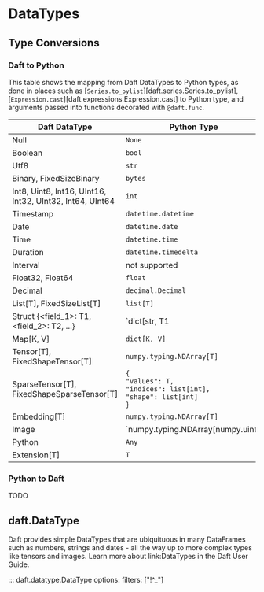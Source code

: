 # DataTypes

## Type Conversions

### Daft to Python

<!-- Note: the conversions here should match the behavior of the Rust `impl IntoPyObject for Literal`: `src/daft-core/src-lit/python.rs` -->

This table shows the mapping from Daft DataTypes to Python types, as done in places such as [`Series.to_pylist`][daft.series.Series.to_pylist], [`Expression.cast`][daft.expressions.Expression.cast] to Python type, and arguments passed into functions decorated with `@daft.func`.

| Daft DataType                                                        | Python Type                                                                         |
|----------------------------------------------------------------------|-------------------------------------------------------------------------------------|
| Null                                                                 | `None`                                                                              |
| Boolean                                                              | `bool`                                                                              |
| Utf8                                                                 | `str`                                                                               |
| Binary, FixedSizeBinary                                              | `bytes`                                                                             |
| Int8, Uint8, Int16, UInt16, Int32, UInt32, Int64, UInt64             | `int`                                                                               |
| Timestamp                                                            | `datetime.datetime`                                                                 |
| Date                                                                 | `datetime.date`                                                                     |
| Time                                                                 | `datetime.time`                                                                     |
| Duration                                                             | `datetime.timedelta`                                                                |
| Interval                                                             | not supported                                                                       |
| Float32, Float64                                                     | `float`                                                                             |
| Decimal                                                              | `decimal.Decimal`                                                                   |
| List[T], FixedSizeList[T]                                            | `list[T]`                                                                           |
| Struct \{<field_1\>: T1, <field_2\>: T2, ...\}                       | `dict[str, T1 | T2 | ...]`                                                          |
| Map[K, V]                                                            | `dict[K, V]`                                                                        |
| Tensor[T], FixedShapeTensor[T]                                       | `numpy.typing.NDArray[T]`                                                           |
| SparseTensor[T], FixedShapeSparseTensor[T]                           | `{`<br>`"values": T,`<br>`"indices": list[int],`<br>`"shape": list[int]`<br>`}`     |
| Embedding[T]                                                         | `numpy.typing.NDArray[T]`                                                           |
| Image                                                                | `numpy.typing.NDArray[numpy.uint8 | numpy.uint16 | numpy.float32]`                  |
| Python                                                               | `Any`                                                                               |
| Extension[T]                                                         | `T`                                                                                 |

### Python to Daft
TODO

## daft.DataType

Daft provides simple DataTypes that are ubiquituous in many DataFrames such as numbers, strings and dates - all the way up to more complex types like tensors and images. Learn more about link:DataTypes in the Daft User Guide.

::: daft.datatype.DataType
    options:
        filters: ["!^_"]

<!-- add more pages to filters to include them, see dataframe for example -->

<!-- fix: do we need class datatype> -->
